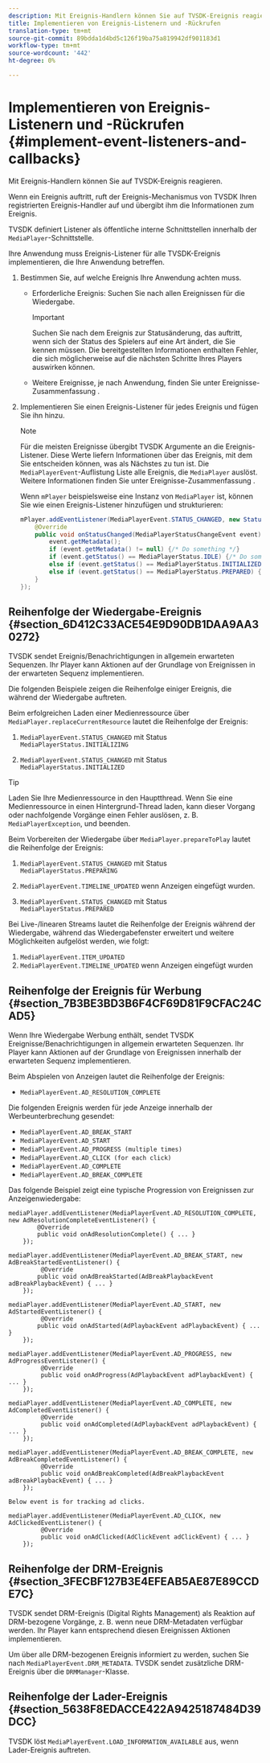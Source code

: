 ```yaml
---
description: Mit Ereignis-Handlern können Sie auf TVSDK-Ereignis reagieren.
title: Implementieren von Ereignis-Listenern und -Rückrufen
translation-type: tm+mt
source-git-commit: 89bdda1d4bd5c126f19ba75a819942df901183d1
workflow-type: tm+mt
source-wordcount: '442'
ht-degree: 0%

---
```



# Implementieren von Ereignis-Listenern und -Rückrufen {#implement-event-listeners-and-callbacks}

Mit Ereignis-Handlern können Sie auf TVSDK-Ereignis reagieren.

Wenn ein Ereignis auftritt, ruft der Ereignis-Mechanismus von TVSDK Ihren registrierten Ereignis-Handler auf und übergibt ihm die Informationen zum Ereignis.

TVSDK definiert Listener als öffentliche interne Schnittstellen innerhalb der `MediaPlayer`-Schnittstelle.

Ihre Anwendung muss Ereignis-Listener für alle TVSDK-Ereignis implementieren, die Ihre Anwendung betreffen.

1. Bestimmen Sie, auf welche Ereignis Ihre Anwendung achten muss.

   * Erforderliche Ereignis: Suchen Sie nach allen Ereignissen für die Wiedergabe.

      >[!IMPORTANT]
      >
      >Suchen Sie nach dem Ereignis zur Statusänderung, das auftritt, wenn sich der Status des Spielers auf eine Art ändert, die Sie kennen müssen. Die bereitgestellten Informationen enthalten Fehler, die sich möglicherweise auf die nächsten Schritte Ihres Players auswirken können.

   * Weitere Ereignisse, je nach Anwendung, finden Sie unter Ereignisse-Zusammenfassung .

1. Implementieren Sie einen Ereignis-Listener für jedes Ereignis und fügen Sie ihn hinzu.

   >[!NOTE]
   >
   >Für die meisten Ereignisse übergibt TVSDK Argumente an die Ereignis-Listener. Diese Werte liefern Informationen über das Ereignis, mit dem Sie entscheiden können, was als Nächstes zu tun ist. Die `MediaPlayerEvent`-Auflistung Liste alle Ereignis, die `MediaPlayer` auslöst. Weitere Informationen finden Sie unter Ereignisse-Zusammenfassung .

   Wenn `mPlayer` beispielsweise eine Instanz von `MediaPlayer` ist, können Sie wie einen Ereignis-Listener hinzufügen und strukturieren:

   ```java
   mPlayer.addEventListener(MediaPlayerEvent.STATUS_CHANGED, new StatusChangeEventListener() { 
       @Override 
       public void onStatusChanged(MediaPlayerStatusChangeEvent event) { 
           event.getMetadata(); 
           if (event.getMetadata() != null) {/* Do something */} 
           if (event.getStatus() == MediaPlayerStatus.IDLE) {/* Do something */} 
           else if (event.getStatus() == MediaPlayerStatus.INITIALIZED) {/* Do something */} 
           else if (event.getStatus() == MediaPlayerStatus.PREPARED) {/* Do something */} 
       } 
   }); 
   ```

## Reihenfolge der Wiedergabe-Ereignis {#section_6D412C33ACE54E9D90DB1DAA9AA30272}

TVSDK sendet Ereignis/Benachrichtigungen in allgemein erwarteten Sequenzen. Ihr Player kann Aktionen auf der Grundlage von Ereignissen in der erwarteten Sequenz implementieren.

Die folgenden Beispiele zeigen die Reihenfolge einiger Ereignis, die während der Wiedergabe auftreten.

Beim erfolgreichen Laden einer Medienressource über `MediaPlayer.replaceCurrentResource` lautet die Reihenfolge der Ereignis:

1. `MediaPlayerEvent.STATUS_CHANGED` mit Status  `MediaPlayerStatus.INITIALIZING`

1. `MediaPlayerEvent.STATUS_CHANGED` mit Status  `MediaPlayerStatus.INITIALIZED`

>[!TIP]
>
>Laden Sie Ihre Medienressource in den Hauptthread. Wenn Sie eine Medienressource in einen Hintergrund-Thread laden, kann dieser Vorgang oder nachfolgende Vorgänge einen Fehler auslösen, z. B. `MediaPlayerException`, und beenden.

Beim Vorbereiten der Wiedergabe über `MediaPlayer.prepareToPlay` lautet die Reihenfolge der Ereignis:

1. `MediaPlayerEvent.STATUS_CHANGED` mit Status  `MediaPlayerStatus.PREPARING`

1. `MediaPlayerEvent.TIMELINE_UPDATED` wenn Anzeigen eingefügt wurden.
1. `MediaPlayerEvent.STATUS_CHANGED` mit Status  `MediaPlayerStatus.PREPARED`

Bei Live-/linearen Streams lautet die Reihenfolge der Ereignis während der Wiedergabe, während das Wiedergabefenster erweitert und weitere Möglichkeiten aufgelöst werden, wie folgt:

1. `MediaPlayerEvent.ITEM_UPDATED`
1. `MediaPlayerEvent.TIMELINE_UPDATED` wenn Anzeigen eingefügt wurden

## Reihenfolge der Ereignis für Werbung {#section_7B3BE3BD3B6F4CF69D81F9CFAC24CAD5}

Wenn Ihre Wiedergabe Werbung enthält, sendet TVSDK Ereignisse/Benachrichtigungen in allgemein erwarteten Sequenzen. Ihr Player kann Aktionen auf der Grundlage von Ereignissen innerhalb der erwarteten Sequenz implementieren.

Beim Abspielen von Anzeigen lautet die Reihenfolge der Ereignis:

* `MediaPlayerEvent.AD_RESOLUTION_COMPLETE`

Die folgenden Ereignis werden für jede Anzeige innerhalb der Werbeunterbrechung gesendet:

* `MediaPlayerEvent.AD_BREAK_START`
* `MediaPlayerEvent.AD_START`
* `MediaPlayerEvent.AD_PROGRESS (multiple times)`
* `MediaPlayerEvent.AD_CLICK (for each click)`
* `MediaPlayerEvent.AD_COMPLETE`
* `MediaPlayerEvent.AD_BREAK_COMPLETE`

Das folgende Beispiel zeigt eine typische Progression von Ereignissen zur Anzeigenwiedergabe:

```
mediaPlayer.addEventListener(MediaPlayerEvent.AD_RESOLUTION_COMPLETE, new AdResolutionCompleteEventListener() { 
        @Override 
        public void onAdResolutionComplete() { ... } 
    }); 
 
mediaPlayer.addEventListener(MediaPlayerEvent.AD_BREAK_START, new AdBreakStartedEventListener() { 
         @Override 
        public void onAdBreakStarted(AdBreakPlaybackEvent adBreakPlaybackEvent) { ... } 
    }); 
 
mediaPlayer.addEventListener(MediaPlayerEvent.AD_START, new AdStartedEventListener() { 
         @Override 
        public void onAdStarted(AdPlaybackEvent adPlaybackEvent) { ... } 
    }); 
 
mediaPlayer.addEventListener(MediaPlayerEvent.AD_PROGRESS, new AdProgressEventListener() { 
         @Override 
         public void onAdProgress(AdPlaybackEvent adPlaybackEvent) { ... } 
    }); 
 
mediaPlayer.addEventListener(MediaPlayerEvent.AD_COMPLETE, new AdCompletedEventListener() { 
         @Override 
         public void onAdCompleted(AdPlaybackEvent adPlaybackEvent) { ... } 
    }); 
 
mediaPlayer.addEventListener(MediaPlayerEvent.AD_BREAK_COMPLETE, new AdBreakCompletedEventListener() { 
         @Override 
         public void onAdBreakCompleted(AdBreakPlaybackEvent adBreakPlaybackEvent) { ... } 
    }); 
 
Below event is for tracking ad clicks. 
 
mediaPlayer.addEventListener(MediaPlayerEvent.AD_CLICK, new AdClickedEventListener() { 
         @Override 
         public void onAdClicked(AdClickEvent adClickEvent) { ... } 
    });
```

## Reihenfolge der DRM-Ereignis {#section_3FECBF127B3E4EFEAB5AE87E89CCDE7C}

TVSDK sendet DRM-Ereignis (Digital Rights Management) als Reaktion auf DRM-bezogene Vorgänge, z. B. wenn neue DRM-Metadaten verfügbar werden. Ihr Player kann entsprechend diesen Ereignissen Aktionen implementieren.

Um über alle DRM-bezogenen Ereignis informiert zu werden, suchen Sie nach `MediaPlayerEvent.DRM_METADATA`. TVSDK sendet zusätzliche DRM-Ereignis über die `DRMManager`-Klasse.

## Reihenfolge der Lader-Ereignis {#section_5638F8EDACCE422A9425187484D39DCC}

TVSDK löst `MediaPlayerEvent.LOAD_INFORMATION_AVAILABLE` aus, wenn Lader-Ereignis auftreten.